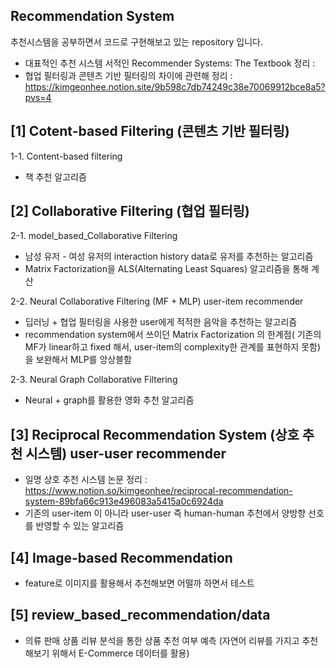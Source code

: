 ## Recommendation System 
추천시스템을 공부하면서 코드로 구현해보고 있는 repository 입니다.

- 대표적인 추천 시스템 서적인 Recommender Systems: The Textbook 정리 : 
- 협업 필터링과 콘텐츠 기반 필터링의 차이에 관련해 정리 : https://kimgeonhee.notion.site/9b598c7db74249c38e70069912bce8a5?pvs=4


## [1] Cotent-based Filtering (콘텐츠 기반 필터링)
1-1. Content-based filtering
- 책 추천 알고리즘

## [2] Collaborative Filtering (협업 필터링) 

2-1. model_based_Collaborative Filtering 
- 남성 유저 - 여성 유저의 interaction history data로 유저를 추천하는 알고리즘
- Matrix Factorization을 ALS(Alternating Least Squares) 알고리즘을 통해 계산

2-2. Neural Collaborative Filtering (MF + MLP) user-item recommender 
- 딥러닝 + 협업 필터링을 사용한 user에게 적적한 음악을 추천하는 알고리즘
- recommendation system에서 쓰이던 Matrix Factorization 의 한계점( 기존의 MF가 linear하고 fixed 해서, user-item의 complexity한 관계를 표현하지 못함)을 보완해서 MLP를 앙상블함

2-3. Neural Graph Collaborative Filtering
- Neural + graph를 활용한 영화 추천 알고리즘

## [3] Reciprocal Recommendation System (상호 추천 시스템) user-user recommender
- 일명 상호 추천 시스템 논문 정리 : https://www.notion.so/kimgeonhee/reciprocal-recommendation-system-89bfa66c913e496083a5415a0c6924da
- 기존의 user-item 이 아니라 user-user 즉 human-human 추천에서 양방향 선호를 반영할 수 있는 알고리즘

## [4] Image-based Recommendation
 - feature로 이미지를 활용해서 추천해보면 어떨까 하면서 테스트 

## [5] review_based_recommendation/data
 - 의류 판매 상품 리뷰 분석을 통한 상품 추천 여부 예측 (자연어 리뷰를 가지고 추천해보기 위해서 E-Commerce 데이터를 활용)
